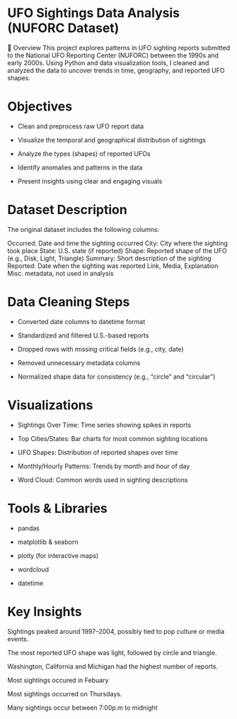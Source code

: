 # UFO Sightings Data Analysis (NUFORC Dataset)
📁 Overview
This project explores patterns in UFO sighting reports submitted to the National UFO Reporting Center (NUFORC) between the 1990s and early 2000s. Using Python and data visualization tools, I cleaned and analyzed the data to uncover trends in time, geography, and reported UFO shapes.


#  Objectives
- Clean and preprocess raw UFO report data

- Visualize the temporal and geographical distribution of sightings

- Analyze the types (shapes) of reported UFOs

- Identify anomalies and patterns in the data

- Present insights using clear and engaging visuals

# Dataset Description
The original dataset includes the following columns:

Occurred:	Date and time the sighting occurred
City:	City where the sighting took place
State:	U.S. state (if reported)
Shape:	Reported shape of the UFO (e.g., Disk, Light, Triangle)
Summary:	Short description of the sighting
Reported:	Date when the sighting was reported
Link, Media, Explanation	Misc. metadata, not used in analysis

# Data Cleaning Steps
- Converted date columns to datetime format

- Standardized and filtered U.S.-based reports

- Dropped rows with missing critical fields (e.g., city, date)

- Removed unnecessary metadata columns

- Normalized shape data for consistency (e.g., “circle” and “circular”)

#  Visualizations
- Sightings Over Time: Time series showing spikes in reports

- Top Cities/States: Bar charts for most common sighting locations

- UFO Shapes: Distribution of reported shapes over time

- Monthly/Hourly Patterns: Trends by month and hour of day

- Word Cloud: Common words used in sighting descriptions

#  Tools & Libraries
- pandas

- matplotlib & seaborn

- plotly (for interactive maps)

- wordcloud

- datetime

#  Key Insights
Sightings peaked around 1997–2004, possibly tied to pop culture or media events.

The most reported UFO shape was light, followed by circle and triangle.

Washington, California and Michigan had the highest number of reports.

Most sightings occured in Febuary 

Most sightings occurred on Thursdays.

Many sightings occur between 7:00p.m to midnight



